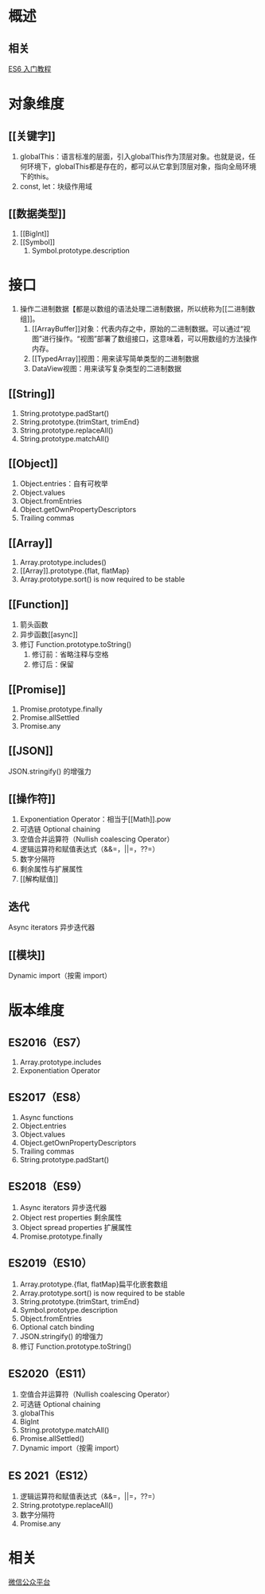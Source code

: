 # 概述
## 相关
[ES6 入门教程](https://es6.ruanyifeng.com/#docs/promise) 
# 对象维度
## [[关键字]] 
1. globalThis：语言标准的层面，引入globalThis作为顶层对象。也就是说，任何环境下，globalThis都是存在的，都可以从它拿到顶层对象，指向全局环境下的this。
2. const, let：块级作用域
## [[数据类型]] 
1. [[BigInt]] 
2. [[Symbol]] 
	1. Symbol.prototype.description
# 接口
1. 操作二进制数据【都是以数组的语法处理二进制数据，所以统称为[[二进制数组]]。
	1. [[ArrayBuffer]]对象：代表内存之中，原始的二进制数据。可以通过“视图”进行操作。“视图”部署了数组接口，这意味着，可以用数组的方法操作内存。
	2. [[TypedArray]]视图：用来读写简单类型的二进制数据
	3. DataView视图：用来读写复杂类型的二进制数据
## [[String]] 
1. String.prototype.padStart()
2. String.prototype.{trimStart, trimEnd}
4. String.prototype.replaceAll()
3. String.prototype.matchAll()
## [[Object]] 
1. Object.entries：自有可枚举
2. Object.values
3. Object.fromEntries
4. Object.getOwnPropertyDescriptors
5. Trailing commas
## [[Array]] 
1. Array.prototype.includes()
2. [[Array]].prototype.{flat, flatMap}
3. Array.prototype.sort() is now required to be stable
## [[Function]] 
1. 箭头函数
2. 异步函数[[async]] 
3. 修订 Function.prototype.toString()
	1. 修订前：省略注释与空格
	2. 修订后：保留
## [[Promise]] 
1. Promise.prototype.finally
2. Promise.allSettled
3. Promise.any
## [[JSON]] 
JSON.stringify() 的增强力
## [[操作符]] 
1. Exponentiation Operator：相当于[[Math]].pow
2. 可选链 Optional chaining
3. 空值合并运算符（Nullish coalescing Operator）
4. 逻辑运算符和赋值表达式（&&=，||=，??=）
5. 数字分隔符
6. 剩余属性与扩展属性
7. [[解构赋值]] 

## 迭代
Async iterators 异步迭代器

## [[模块]] 
Dynamic import（按需 import）
# 版本维度
## ES2016（ES7）
1. Array.prototype.includes
2. Exponentiation Operator
## ES2017（ES8）
1. Async functions
2. Object.entries
3. Object.values
4. Object.getOwnPropertyDescriptors
5. Trailing commas
6. String.prototype.padStart()
## ES2018（ES9）
1. Async iterators 异步迭代器
2. Object rest properties 剩余属性
3. Object spread properties 扩展属性
4. Promise.prototype.finally
## ES2019（ES10）
1. Array.prototype.{flat, flatMap}扁平化嵌套数组
6. Array.prototype.sort() is now required to be stable
3. String.prototype.{trimStart, trimEnd}
4. Symbol.prototype.description
2. Object.fromEntries
5. Optional catch binding
7. JSON.stringify() 的增强力
8. 修订 Function.prototype.toString()
## ES2020（ES11）
1. 空值合并运算符（Nullish coalescing Operator）
2. 可选链 Optional chaining
3. globalThis
4. BigInt
5. String.prototype.matchAll()
6. Promise.allSettled()
7. Dynamic import（按需 import）
## ES 2021（ES12）
1. 逻辑运算符和赋值表达式（&&=，||=，??=）
2. String.prototype.replaceAll()
3. 数字分隔符
4. Promise.any

# 相关
[微信公众平台](https://mp.weixin.qq.com/s/GbSNPeDhllfsSP6y1LIdNg) 
